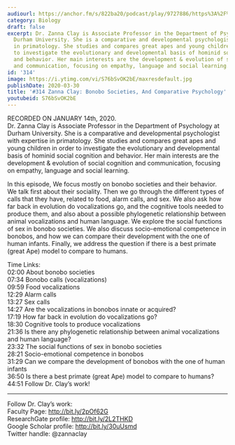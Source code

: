 ```yaml
---
audiourl: https://anchor.fm/s/822ba20/podcast/play/9727886/https%3A%2F%2Fd3ctxlq1ktw2nl.cloudfront.net%2Fproduction%2F2020-0-16%2F43703878-44100-2-5761c62e3d90f.m4a
category: Biology
draft: false
excerpt: Dr. Zanna Clay is Associate Professor in the Department of Psychology at
  Durham University. She is a comparative and developmental psychologist with expertise
  in primatology. She studies and compares great apes and young children in order
  to investigate the evolutionary and developmental basis of hominid social cognition
  and behavior. Her main interests are the development & evolution of social cognition
  and communication, focusing on empathy, language and social learning.
id: '314'
image: https://i.ytimg.com/vi/S76bSvOK2bE/maxresdefault.jpg
publishDate: 2020-03-30
title: '#314 Zanna Clay: Bonobo Societies, And Comparative Psychology'
youtubeid: S76bSvOK2bE
---
```

<div class="timelinks">

RECORDED ON JANUARY 14th, 2020.  
Dr. Zanna Clay is Associate Professor in the Department of Psychology at Durham University. She is a comparative and developmental psychologist with expertise in primatology. She studies and compares great apes and young children in order to investigate the evolutionary and developmental basis of hominid social cognition and behavior. Her main interests are the development & evolution of social cognition and communication, focusing on empathy, language and social learning.

In this episode, We focus mostly on bonobo societies and their behavior. We talk first about their sociality. Then we go through the different types of calls that they have, related to food, alarm calls, and sex. We also ask how far back in evolution do vocalizations go, and the cognitive tools needed to produce them, and also about a possible phylogenetic relationship between animal vocalizations and human language. We explore the social functions of sex in bonobo societies. We also discuss socio-emotional competence in bonobos, and how we can compare their development with the one of human infants. Finally, we address the question if there is a best primate (great Ape) model to compare to humans.

Time Links:  
<time>02:00</time> About bonobo societies  
<time>07:34</time> Bonobo calls (vocalizations)  
<time>09:59</time> Food vocalizations  
<time>12:29</time> Alarm calls  
<time>13:27</time> Sex calls   
<time>14:27</time> Are the vocalizations in bonobos innate or acquired?  
<time>17:19</time> How far back in evolution do vocalizations go?  
<time>18:30</time> Cognitive tools to produce vocalizations  
<time>21:36</time> Is there any phylogenetic relationship between animal vocalizations and human language?  
<time>23:32</time> The social functions of sex in bonobo societies  
<time>28:21</time> Socio-emotional competence in bonobos  
<time>31:29</time> Can we compare the development of bonobos with the one of human infants  
<time>36:50</time> Is there a best primate (great Ape) model to compare to humans?  
<time>44:51</time> Follow Dr. Clay’s work!

---

Follow Dr. Clay’s work:  
Faculty Page: http://bit.ly/2pOf62G  
ResearchGate profile: http://bit.ly/2L2THKD  
Google Scholar profile: http://bit.ly/30uUsmd  
Twitter handle: @zannaclay
</div>


